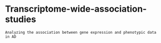 # Transcriptome-wide-association-studies
    Analyzing the association between gene expression and phenotypic data in AD
